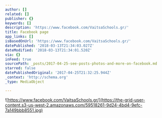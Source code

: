 ```yaml
---
author: []
related: []
publisher: {}
keywords: []
description: 'https://www.facebook.com/VaitsaSchools.gr/'
title: Facebook page
app_links: []
isBasedOnUrl: 'https://www.facebook.com/VaitsaSchools.gr/'
datePublished: '2018-03-13T21:34:03.027Z'
dateModified: '2018-03-13T21:34:01.520Z'
via: {}
inFeed: true
sourcePath: _posts/2017-04-25-see-posts-photos-and-more-on-facebook.md
starred: false
datePublishedOriginal: '2017-04-25T21:32:25.944Z'
_context: 'http://schema.org'
_type: MediaObject

---
```

![https://www.facebook.com/VaitsaSchools.gr/](https://the-grid-user-content.s3-us-west-2.amazonaws.com/59518261-9d24-4bd4-9efc-7a149bbb8551.jpg)